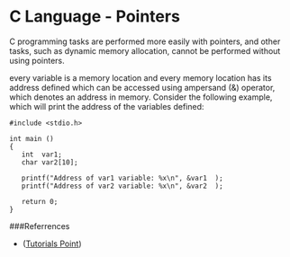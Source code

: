 C Language - Pointers
=====================

C programming tasks are performed more easily with pointers, and other tasks, such as dynamic memory allocation, cannot be performed without using pointers.

every variable is a memory location and every memory location has its address defined which can be accessed using ampersand (&) operator, which denotes an address in memory. Consider the following example, which will print the address of the variables defined:

```
#include <stdio.h>

int main ()
{
   int  var1;
   char var2[10];

   printf("Address of var1 variable: %x\n", &var1  );
   printf("Address of var2 variable: %x\n", &var2  );

   return 0;
}

```
  
###Referrences

* ([Tutorials Point](http://www.tutorialspoint.com/cprogramming/c_pointers.htm))

